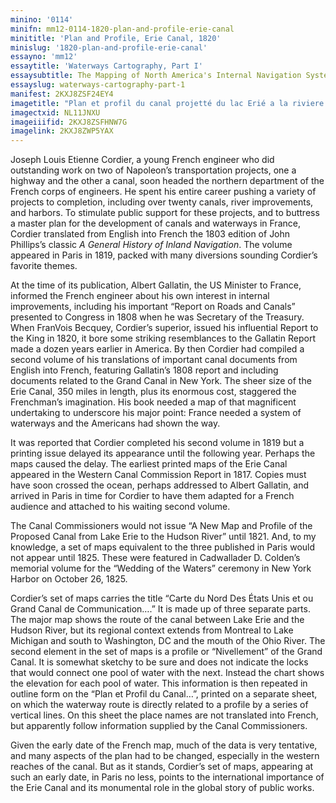 ```yaml
---
minino: '0114'
minifn: mm12-0114-1820-plan-and-profile-erie-canal
minititle: 'Plan and Profile, Erie Canal, 1820'
minislug: '1820-plan-and-profile-erie-canal'
essayno: 'mm12'
essaytitle: 'Waterways Cartography, Part I'
essaysubtitle: The Mapping of North America's Internal Navigation Systems
essayslug: waterways-cartography-part-1
manifest: 2KXJ8ZSF24EY4
imagetitle: "Plan et profil du canal projetté du lac Erié a la riviere Hudson dans l'etat de Neuwyork"
imagectxid: NL11JNXU
imageiiifid: 2KXJ8ZSFHNW7G
imagelink: 2KXJ8ZWP5YAX
---
```

Joseph Louis Etienne Cordier, a young French engineer who did outstanding work on two of Napoleon’s transportation projects, one a highway and the other a canal, soon headed the northern department of the French corps of engineers. He spent his entire career pushing a variety of projects to completion, including over twenty canals, river improvements, and harbors. To stimulate public support for these projects, and to buttress a master plan for the development of canals and waterways in France, Cordier translated from English into French the 1803 edition of John Phillips’s classic _A_ _General History of Inland Navigation_. The volume appeared in Paris in 1819, packed with many diversions sounding Cordier’s favorite themes. 

At the time of its publication, Albert Gallatin, the US Minister to France, informed the French engineer about his own interest in internal improvements, including his important “Report on Roads and Canals” presented to Congress in 1808 when he was Secretary of the Treasury. When FranVois Becquey, Cordier’s superior, issued his influential Report to the King in 1820, it bore some striking resemblances to the Gallatin Report made a dozen years earlier in America. By then Cordier had compiled a second volume of his translations of important canal documents from English into French, featuring Gallatin’s 1808 report and including documents related to the Grand Canal in New York. The sheer size of the Erie Canal, 350 miles in length, plus its enormous cost, staggered the Frenchman’s imagination. His book needed a map of that magnificent undertaking to underscore his major point: France needed a system of waterways and the Americans had shown the way. 

It was reported that Cordier completed his second volume in 1819 but a printing issue delayed its appearance until the following year. Perhaps the maps caused the delay. The earliest printed maps of the Erie Canal appeared in the Western Canal Commission Report in 1817. Copies must have soon crossed the ocean, perhaps addressed to Albert Gallatin, and arrived in Paris in time for Cordier to have them adapted for a French audience and attached to his waiting second volume. 

The Canal Commissioners would not issue “A New Map and Profile of the Proposed Canal from Lake Erie to the Hudson River” until 1821. And, to my knowledge, a set of maps equivalent to the three published in Paris would not appear until 1825. These were featured in Cadwallader D. Colden’s memorial volume for the “Wedding of the Waters” ceremony in New York Harbor on October 26, 1825. 

Cordier’s set of maps carries the title “Carte du Nord Des États Unis et ou Grand Canal de Communication….” It is made up of three separate parts. The major map shows the route of the canal between Lake Erie and the Hudson River, but its regional context extends from Montreal to Lake Michigan and south to Washington, DC and the mouth of the Ohio River. The second element in the set of maps is a profile or “Nivellement” of the Grand Canal. It is somewhat sketchy to be sure and does not indicate the locks that would connect one pool of water with the next. Instead the chart shows the elevation for each pool of water. This information is then repeated in outline form on the “Plan et Profil du Canal…”, printed on a separate sheet, on which the waterway route is directly related to a profile by a series of vertical lines. On this sheet the place names are not translated into French, but apparently follow information supplied by the Canal Commissioners. 

Given the early date of the French map, much of the data is very tentative, and many aspects of the plan had to be changed, especially in the western reaches of the canal. But as it stands, Cordier’s set of maps, appearing at such an early date, in Paris no less, points to the international importance of the Erie Canal and its monumental role in the global story of public works. 

